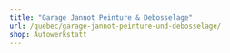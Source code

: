 ```yaml
---
title: "Garage Jannot Peinture & Debosselage"
url: /quebec/garage-jannot-peinture-und-debosselage/
shop: Autowerkstatt
---
```

